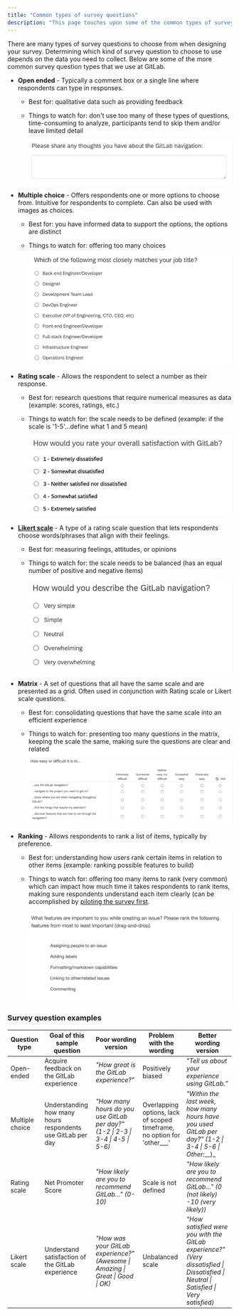 ```yaml
---
title: "Common types of survey questions"
description: "This page touches upon some of the common types of survey questions that are commonly used in UX research at GitLab."
---
```


There are many types of survey questions to choose from when designing your survey.  Determining which kind of survey question to choose to use depends on the data you need to collect. Below are some of the more common survey question types that we use at GitLab.

- **Open ended** - Typically a comment box or a single line where respondents can type in responses.
  - Best for: qualitative data such as providing feedback
  - Things to watch for: don't use too many of these types of questions, time-consuming to analyze, participants tend to skip them and/or leave limited detail

    ![Example of an open ended survey question](open_ended.png)

- **Multiple choice** - Offers respondents one or more options to choose from. Intuitive for respondents to complete. Can also be used with images as choices.
  - Best for: you have informed data to support the options, the options are distinct
  - Things to watch for: offering too many choices

    ![Example of a multiple choice survey question](multiple_choice.png)

- **Rating scale** - Allows the respondent to select a number as their response.
  - Best for: research questions that require numerical measures as data (example: scores, ratings, etc.)
  - Things to watch for: the scale needs to be defined (example: if the scale is '1-5'…define what 1 and 5 mean)

    ![Example of a rating scale survey question](rating.png)

- [**Likert scale**](https://www.nngroup.com/articles/rating-scales/) - A type of a rating scale question that lets respondents choose words/phrases that align with their feelings.
  - Best for: measuring feelings, attitudes, or opinions
  - Things to watch for: the scale needs to be balanced (has an equal number of positive and negative items)

    ![Example of a Likert scale survey question](Likert.png)

- **Matrix** - A set of questions that all have the same scale and are presented as a grid.  Often used in conjunction with Rating scale or Likert scale questions.
  - Best for: consolidating questions that have the same scale into an efficient experience
  - Things to watch for: presenting too many questions in the matrix, keeping the scale the same, making sure the questions are clear and related

    ![Example of a matrix survey question](matrix.png)

- **Ranking** - Allows respondents to rank a list of items, typically by preference.
  - Best for: understanding how users rank certain items in relation to other items (example: ranking possible features to build)
  - Things to watch for: offering too many items to rank (very common) which can impact how much time it takes respondents to rank items, making sure respondents understand each item clearly (can be accomplished by [piloting the survey first](/handbook/product/ux/ux-research/surveys/piloting-your-survey/).

    ![Example of a ranking survey question](ranking.png)

### Survey question examples

| **Question type** | **Goal of this sample question**                            | **Poor wording version**                                                        | **Problem with the wording**                                            | **Better wording version**                                                                                                           |
|-------------------|-------------------------------------------------------------|---------------------------------------------------------------------------------|-------------------------------------------------------------------------|--------------------------------------------------------------------------------------------------------------------------------------|
| Open-ended        | Acquire feedback on the GitLab experience                   | *"How great is the GitLab experience?"*                                         | Positively biased                                                       | *"Tell us about your experience using GitLab."*                                                                                      |
| Multiple choice   | Understanding how many hours respondents use GitLab per day | *"How many hours do you use GitLab per day?" (1-2 \| 2-3 \| 3-4 \| 4-5 \| 5-6)* | Overlapping options, lack of scoped timeframe, no option for 'other___' | *"Within the last week, how many hours have you used GitLab per day?" (1-2 \| 3-4 \| 5-6 \| Other:*__)_                              |
| Rating scale      | Net Promoter Score                                          | *"How likely are you to recommend GitLab…" (0-10)*                              | Scale is not defined                                                    | *"How likely are you to recommend GitLab…" (0 (not likely) -10 (very likely))*                                                       |
| Likert scale      | Understand satisfaction of the GitLab experience            | *"How was your GitLab experience?" (Awesome \| Amazing \| Great \| Good \| OK)* | Unbalanced scale                                                        | *"How satisfied were you with the GitLab experience?" (Very dissatisfied \| Dissatisfied \| Neutral \| Satisfied \| Very satisfied)* |
